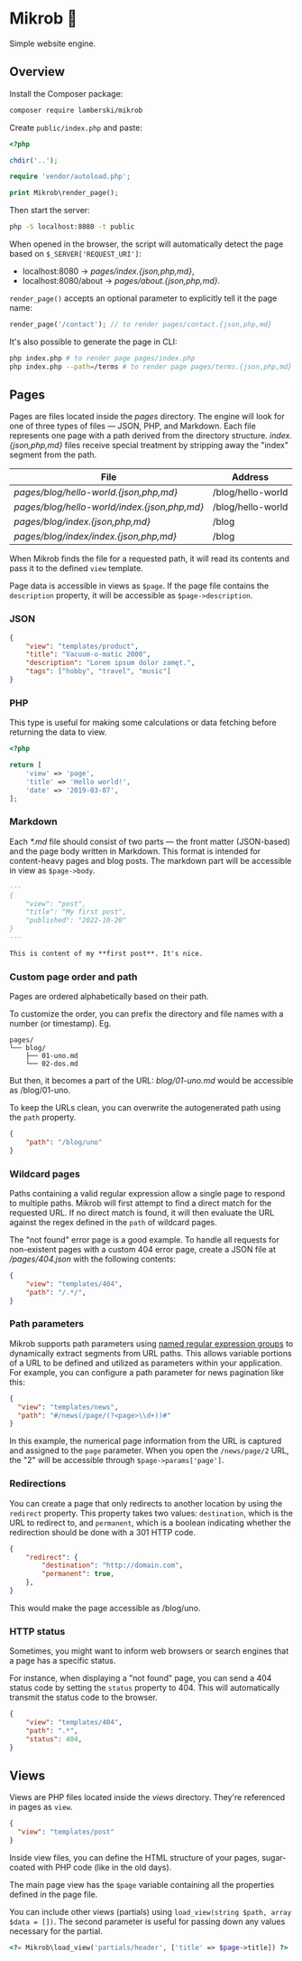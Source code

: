 # Mikrob 🦠

Simple website engine.

## Overview

Install the Composer package:

```bash
composer require lamberski/mikrob
```

Create `public/index.php` and paste:

```php
<?php

chdir('..');

require 'vendor/autoload.php';

print Mikrob\render_page();
```

Then start the server:

```bash
php -S localhost:8080 -t public
```

When opened in the browser, the script will automatically detect the page based on `$_SERVER['REQUEST_URI']`:

- localhost:8080 → _pages/index.{json,php,md}_,
- localhost:8080/about → _pages/about.{json,php,md}_.

`render_page()` accepts an optional parameter to explicitly tell it the page name:

```php
render_page('/contact'); // to render pages/contact.{json,php,md}
```

It's also possible to generate the page in CLI:

```bash
php index.php # to render page pages/index.php
php index.php --path=/terms # to render page pages/terms.{json,php,md}
```

## Pages

Pages are files located inside the _pages_ directory. The engine will look for one of three types of files — JSON, PHP, and Markdown. Each file represents one page with a path derived from the directory structure. _index.{json,php,md}_ files receive special treatment by stripping away the "index" segment from the path.

| File                                         | Address           |
| -------------------------------------------- | ----------------- |
| _pages/blog/hello-world.{json,php,md}_       | /blog/hello-world |
| _pages/blog/hello-world/index.{json,php,md}_ | /blog/hello-world |
| _pages/blog/index.{json,php,md}_             | /blog             |
| _pages/blog/index/index.{json,php,md}_       | /blog             |

When Mikrob finds the file for a requested path, it will read its contents and pass it to the defined `view` template.

Page data is accessible in views as `$page`. If the page file contains the `description` property, it will be accessible as `$page->description`.

### JSON

```json
{
    "view": "templates/product",
    "title": "Vacuum-o-matic 2000",
    "description": "Lorem ipsum dolor zamęt.",
    "tags": ["hobby", "travel", "music"]
}
```

### PHP

This type is useful for making some calculations or data fetching before returning the data to view.

```php
<?php

return [
    'view' => 'page',
    'title' => 'Hello world!',
    'date' => '2019-03-07',
];
```

### Markdown

Each _\*.md_ file should consist of two parts — the front matter (JSON-based) and the page body written in Markdown. This format is intended for content-heavy pages and blog posts. The markdown part will be accessible in view as `$page->body`.

```md
---
{
    "view": "post",
    "title": "My first post",
    "published": "2022-10-20"
}
---

This is content of my **first post**. It's nice.
```

### Custom page order and path

Pages are ordered alphabetically based on their path.

To customize the order, you can prefix the directory and file names with a number (or timestamp). Eg.

```
pages/
└── blog/
    ├── 01-uno.md
    └── 02-dos.md
```

But then, it becomes a part of the URL: _blog/01-uno.md_ would be accessible as /blog/01-uno.

To keep the URLs clean, you can overwrite the autogenerated path using the `path` property.

```json
{
    "path": "/blog/uno"
}
```

### Wildcard pages

Paths containing a valid regular expression allow a single page to respond to multiple paths. Mikrob will first attempt to find a direct match for the requested URL. If no direct match is found, it will then evaluate the URL against the regex defined in the `path` of wildcard pages.

The "not found" error page is a good example. To handle all requests for non-existent pages with a custom 404 error page, create a JSON file at _/pages/404.json_ with the following contents:

```json
{
    "view": "templates/404",
    "path": "/.*/",
}
```

### Path parameters

Mikrob supports path parameters using [named regular expression groups](https://www.regular-expressions.info/named.html) to dynamically extract segments from URL paths. This allows variable portions of a URL to be defined and utilized as parameters within your application. For example, you can configure a path parameter for news pagination like this:

```json
{
  "view": "templates/news",
  "path": "#/news(/page/(?<page>\\d+))#"
}
```

In this example, the numerical page information from the URL is captured and assigned to the `page` parameter. When you open the `/news/page/2` URL, the "2" will be accessible through `$page->params['page']`.

### Redirections

You can create a page that only redirects to another location by using the `redirect` property. This property takes two values: `destination`, which is the URL to redirect to, and `permanent`, which is a boolean indicating whether the redirection should be done with a 301 HTTP code.

```json
{
    "redirect": {
        "destination": "http://domain.com",
        "permanent": true,
    },
}
```

This would make the page accessible as /blog/uno.

### HTTP status

Sometimes, you might want to inform web browsers or search engines that a page has a specific status.

For instance, when displaying a "not found" page, you can send a 404 status code by setting the `status` property to 404. This will automatically transmit the status code to the browser.

```json
{
    "view": "templates/404",
    "path": ".*",
    "status": 404,
}
```

## Views

Views are PHP files located inside the _views_ directory. They're referenced in pages as `view`.

```json
{
  "view": "templates/post"
}
```

Inside view files, you can define the HTML structure of your pages, sugar-coated with PHP code (like in the old days).

The main page view has the `$page` variable containing all the properties defined in the page file.

You can include other views (partials) using `load_view(string $path, array $data = [])`. The second parameter is useful for passing down any values necessary for the partial.

```php
<?= Mikrob\load_view('partials/header', ['title' => $page->title]) ?>
```
